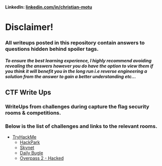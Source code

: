 #### LinkedIn: [linkedin.com/in/christian-motu][1]

# Disclaimer!
### All writeups posted in this repository contain answers to questions hidden behind spoiler tags.
##### To ensure the best learning experience, I highly recommend avoiding revealing the answers however you do have the option to view them if you think it will benefit you in the long run i.e reverse engineering a solution from the answer to gain a better understanding etc...

## CTF Write Ups

### WriteUps from challenges during capture the flag security rooms & competitions.
### Below is the list of challenges and links to the relevant rooms.

* [TryHackMe][2]
  * [HackPark][3]
  * [Skynet][4]
  * [Daily Bugle][5]
  * [Overpass 2 - Hacked][6]

[1]: https://www.linkedin.com/in/christian-motu
[2]: https://tryhackme.com/
[3]: https://tryhackme.com/room/hackpark
[4]: https://tryhackme.com/room/skynet
[5]: https://tryhackme.com/room/dailybugle
[6]: https://tryhackme.com/room/overpass2hacked
